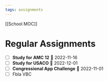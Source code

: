 ```yaml
---
tags: assignments
---
```

[[School MOC]]
# Regular Assignments
- [ ] **Study for AMC 12** 📅 2022-11-16
- [ ] **Study for USACO** 📅 2022-12-01
- [ ] **Congressional App Challenge** 📅 2022-11-01 
- [ ] Fbla VBC